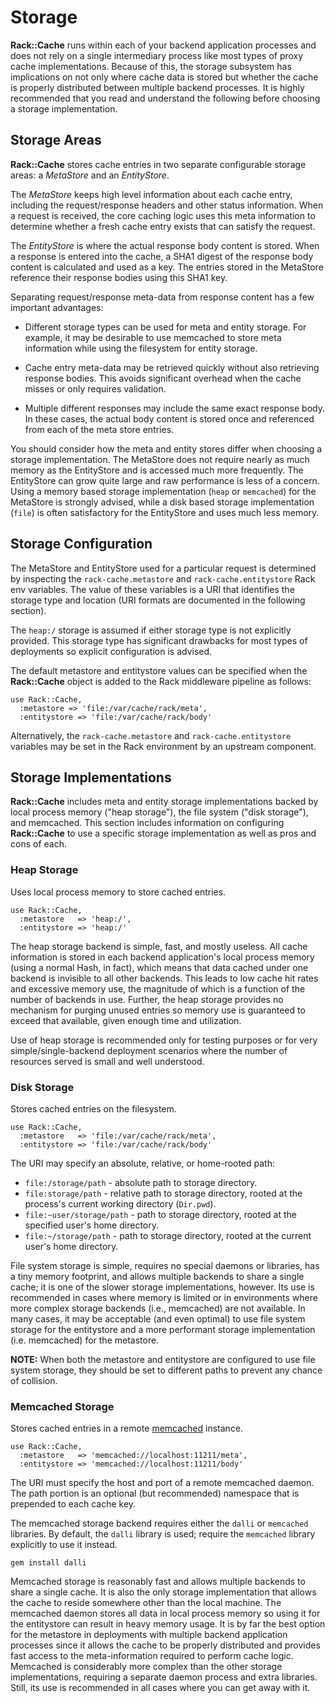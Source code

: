Storage
=======

__Rack::Cache__ runs within each of your backend application processes and does not
rely on a single intermediary process like most types of proxy cache
implementations. Because of this, the storage subsystem has implications on not
only where cache data is stored but whether the cache is properly distributed
between multiple backend processes. It is highly recommended that you read and
understand the following before choosing a storage implementation.

Storage Areas
-------------

__Rack::Cache__ stores cache entries in two separate configurable storage
areas: a _MetaStore_ and an _EntityStore_.

The _MetaStore_ keeps high level information about each cache entry, including
the request/response headers and other status information. When a request is
received, the core caching logic uses this meta information to determine whether
a fresh cache entry exists that can satisfy the request.

The _EntityStore_ is where the actual response body content is stored. When a
response is entered into the cache, a SHA1 digest of the response body content
is calculated and used as a key. The entries stored in the MetaStore reference
their response bodies using this SHA1 key.

Separating request/response meta-data from response content has a few important
advantages:

  * Different storage types can be used for meta and entity storage. For
    example, it may be desirable to use memcached to store meta information
    while using the filesystem for entity storage.

  * Cache entry meta-data may be retrieved quickly without also retrieving
    response bodies. This avoids significant overhead when the cache misses
    or only requires validation.

  * Multiple different responses may include the same exact response body. In
    these cases, the actual body content is stored once and referenced from
    each of the meta store entries.

You should consider how the meta and entity stores differ when choosing a storage
implementation. The MetaStore does not require nearly as much memory as the
EntityStore and is accessed much more frequently. The EntityStore can grow quite
large and raw performance is less of a concern. Using a memory based storage
implementation (`heap` or `memcached`) for the MetaStore is strongly advised,
while a disk based storage implementation (`file`) is often satisfactory for
the EntityStore and uses much less memory.

Storage Configuration
---------------------

The MetaStore and EntityStore used for a particular request is determined by
inspecting the `rack-cache.metastore` and `rack-cache.entitystore` Rack env
variables. The value of these variables is a URI that identifies the storage
type and location (URI formats are documented in the following section).

The `heap:/` storage is assumed if either storage type is not explicitly
provided. This storage type has significant drawbacks for most types of
deployments so explicit configuration is advised.

The default metastore and entitystore values can be specified when the
__Rack::Cache__ object is added to the Rack middleware pipeline as follows:

    use Rack::Cache,
      :metastore => 'file:/var/cache/rack/meta',
      :entitystore => 'file:/var/cache/rack/body'

Alternatively, the `rack-cache.metastore` and `rack-cache.entitystore`
variables may be set in the Rack environment by an upstream component.

Storage Implementations
-----------------------

__Rack::Cache__ includes meta and entity storage implementations backed by local
process memory ("heap storage"), the file system ("disk storage"), and
memcached. This section includes information on configuring __Rack::Cache__ to
use a specific storage implementation as well as pros and cons of each.

### Heap Storage

Uses local process memory to store cached entries.

    use Rack::Cache,
      :metastore   => 'heap:/',
      :entitystore => 'heap:/'

The heap storage backend is simple, fast, and mostly useless. All cache
information is stored in each backend application's local process memory (using
a normal Hash, in fact), which means that data cached under one backend is
invisible to all other backends. This leads to low cache hit rates and excessive
memory use, the magnitude of which is a function of the number of backends in
use. Further, the heap storage provides no mechanism for purging unused entries
so memory use is guaranteed to exceed that available, given enough time and
utilization.

Use of heap storage is recommended only for testing purposes or for very
simple/single-backend deployment scenarios where the number of resources served
is small and well understood.

### Disk Storage

Stores cached entries on the filesystem.

    use Rack::Cache,
      :metastore   => 'file:/var/cache/rack/meta',
      :entitystore => 'file:/var/cache/rack/body'

The URI may specify an absolute, relative, or home-rooted path:

  * `file:/storage/path` - absolute path to storage directory.
  * `file:storage/path` - relative path to storage directory, rooted at the
    process's current working directory (`Dir.pwd`).
  * `file:~user/storage/path` - path to storage directory, rooted at the
    specified user's home directory.
  * `file:~/storage/path` - path to storage directory, rooted at the current
    user's home directory.

File system storage is simple, requires no special daemons or libraries, has a
tiny memory footprint, and allows multiple backends to share a single cache; it
is one of the slower storage implementations, however. Its use is recommended in
cases where memory is limited or in environments where more complex storage
backends (i.e., memcached) are not available. In many cases, it may be
acceptable (and even optimal) to use file system storage for the entitystore and
a more performant storage implementation (i.e. memcached) for the metastore.

__NOTE:__ When both the metastore and entitystore are configured to use file
system storage, they should be set to different paths to prevent any chance of
collision.

### Memcached Storage

Stores cached entries in a remote [memcached](http://www.danga.com/memcached/)
instance.

    use Rack::Cache,
      :metastore   => 'memcached://localhost:11211/meta',
      :entitystore => 'memcached://localhost:11211/body'

The URI must specify the host and port of a remote memcached daemon. The path
portion is an optional (but recommended) namespace that is prepended to each
cache key.

The memcached storage backend requires either the `dalli` or `memcached`
libraries. By default, the `dalli` library is used; require the `memcached`
library explicitly to use it instead.

    gem install dalli

Memcached storage is reasonably fast and allows multiple backends to share a
single cache. It is also the only storage implementation that allows the cache
to reside somewhere other than the local machine. The memcached daemon stores
all data in local process memory so using it for the entitystore can result in
heavy memory usage. It is by far the best option for the metastore in
deployments with multiple backend application processes since it allows the
cache to be properly distributed and provides fast access to the
meta-information required to perform cache logic. Memcached is considerably more
complex than the other storage implementations, requiring a separate daemon
process and extra libraries. Still, its use is recommended in all cases where
you can get away with it.

[e]: http://blog.evanweaver.com/files/doc/fauna/memcached/files/README.html
[f]: http://blog.evanweaver.com/articles/2008/01/21/b-the-fastest-u-can-b-memcached/
[l]: http://tangent.org/552/libmemcached.html
